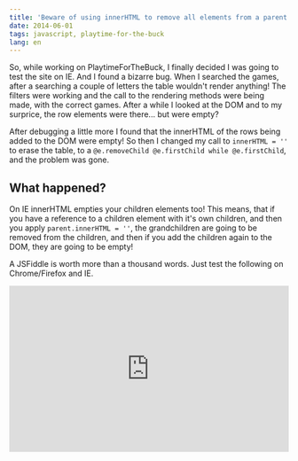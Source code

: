 ```yaml
---
title: 'Beware of using innerHTML to remove all elements from a parent if you intend to reuse the elements later'
date: 2014-06-01
tags: javascript, playtime-for-the-buck
lang: en
---
```


So, while working on PlaytimeForTheBuck, I finally decided I was going to test the site on IE. And I found a bizarre bug. When I searched the games, after a searching a couple of letters the table wouldn't render anything! The filters were working and the call to the rendering methods were being made, with the correct games. After a while I looked at the DOM and to my surprice, the row elements were there... but were empty?

After debugging a little more I found that the innerHTML of the rows being added to the DOM were empty! So then I changed my call to `innerHTML = ''` to erase the table, to a `@e.removeChild @e.firstChild while @e.firstChild`, and the problem was gone.

## What happened?

On IE innerHTML empties your children elements too! This means, that if you have a reference to a children element with it's own children, and then you apply `parent.innerHTML = ''`, the grandchildren are going to be removed from the children, and then if you add the children again to the DOM, they are going to be empty!

A JSFiddle is worth more than a thousand words. Just test the following on Chrome/Firefox and IE.

<iframe width="100%" height="300" src="http://jsfiddle.net/zequez/fBEnL/1/embedded/" allowfullscreen="allowfullscreen" frameborder="0"></iframe>